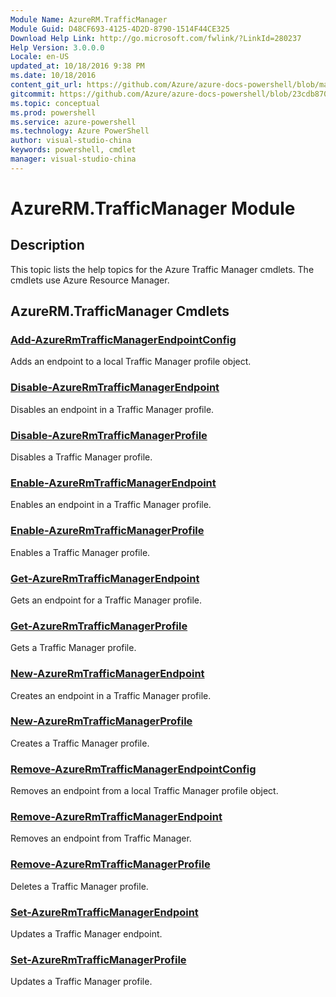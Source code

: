 ```yaml
---
Module Name: AzureRM.TrafficManager
Module Guid: D48CF693-4125-4D2D-8790-1514F44CE325
Download Help Link: http://go.microsoft.com/fwlink/?LinkId=280237
Help Version: 3.0.0.0
Locale: en-US
updated_at: 10/18/2016 9:38 PM
ms.date: 10/18/2016
content_git_url: https://github.com/Azure/azure-docs-powershell/blob/master/azureps-cmdlets-docs/ResourceManager/AzureRM.TrafficManager/v2.1.0/AzureRM.TrafficManager.md
gitcommit: https://github.com/Azure/azure-docs-powershell/blob/23cdb8705d4ab9807c0e21b238f3b134a7d49c7d/azureps-cmdlets-docs/ResourceManager/AzureRM.TrafficManager/v2.1.0/AzureRM.TrafficManager.md
ms.topic: conceptual
ms.prod: powershell
ms.service: azure-powershell
ms.technology: Azure PowerShell
author: visual-studio-china
keywords: powershell, cmdlet
manager: visual-studio-china
---
```


# AzureRM.TrafficManager Module
## Description
This topic lists the help topics for the Azure Traffic Manager cmdlets. The cmdlets use Azure Resource Manager.

## AzureRM.TrafficManager Cmdlets
### [Add-AzureRmTrafficManagerEndpointConfig](.\Add-AzureRmTrafficManagerEndpointConfig.md)
Adds an endpoint to a local Traffic Manager profile object.


### [Disable-AzureRmTrafficManagerEndpoint](.\Disable-AzureRmTrafficManagerEndpoint.md)
Disables an endpoint in a Traffic Manager profile.


### [Disable-AzureRmTrafficManagerProfile](.\Disable-AzureRmTrafficManagerProfile.md)
Disables a Traffic Manager profile.


### [Enable-AzureRmTrafficManagerEndpoint](.\Enable-AzureRmTrafficManagerEndpoint.md)
Enables an endpoint in a Traffic Manager profile.


### [Enable-AzureRmTrafficManagerProfile](.\Enable-AzureRmTrafficManagerProfile.md)
Enables a Traffic Manager profile.


### [Get-AzureRmTrafficManagerEndpoint](.\Get-AzureRmTrafficManagerEndpoint.md)
Gets an endpoint for a Traffic Manager profile.


### [Get-AzureRmTrafficManagerProfile](.\Get-AzureRmTrafficManagerProfile.md)
Gets a Traffic Manager profile.


### [New-AzureRmTrafficManagerEndpoint](.\New-AzureRmTrafficManagerEndpoint.md)
Creates an endpoint in a Traffic Manager profile.


### [New-AzureRmTrafficManagerProfile](.\New-AzureRmTrafficManagerProfile.md)
Creates a Traffic Manager profile.


### [Remove-AzureRmTrafficManagerEndpointConfig](.\Remove-AzureRmTrafficManagerEndpointConfig.md)
Removes an endpoint from a local Traffic Manager profile object.


### [Remove-AzureRmTrafficManagerEndpoint](.\Remove-AzureRmTrafficManagerEndpoint.md)
Removes an endpoint from Traffic Manager.


### [Remove-AzureRmTrafficManagerProfile](.\Remove-AzureRmTrafficManagerProfile.md)
Deletes a Traffic Manager profile.


### [Set-AzureRmTrafficManagerEndpoint](.\Set-AzureRmTrafficManagerEndpoint.md)
Updates a Traffic Manager endpoint.


### [Set-AzureRmTrafficManagerProfile](.\Set-AzureRmTrafficManagerProfile.md)
Updates a Traffic Manager profile.



